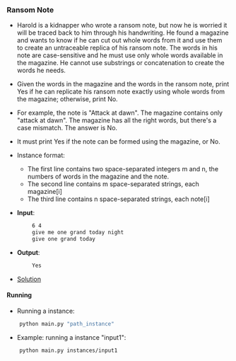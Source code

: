 ### Ransom Note
- Harold is a kidnapper who wrote a ransom note, but now he is worried it will be traced back to him through his handwriting. He found a magazine and wants to know if he can cut out whole words from it and use them to create an untraceable replica of his ransom note. The words in his note are case-sensitive and he must use only whole words available in the magazine. He cannot use substrings or concatenation to create the words he needs.
- Given the words in the magazine and the words in the ransom note, print Yes if he can replicate his ransom note exactly using whole words from the magazine; otherwise, print No.
- For example, the note is "Attack at dawn". The magazine contains only "attack at dawn". The magazine has all the right words, but there's a case mismatch. The answer is No.
- It must print Yes if the note can be formed using the magazine, or No.

- Instance format:
    - The first line contains two space-separated integers m and n, the numbers of words in the magazine and the note.
    - The second line contains m space-separated strings, each magazine[i]
    - The third line contains n space-separated strings, each note[i]

- **Input**:
````bash
        6 4
        give me one grand today night
        give one grand today
````

- **Output**:
````bash
        Yes
````

- [Solution](main.py)

#### Running
- Running a instance:
````bash
    python main.py "path_instance"
````

- Example: running a instance "input1":
````bash
    python main.py instances/input1
````